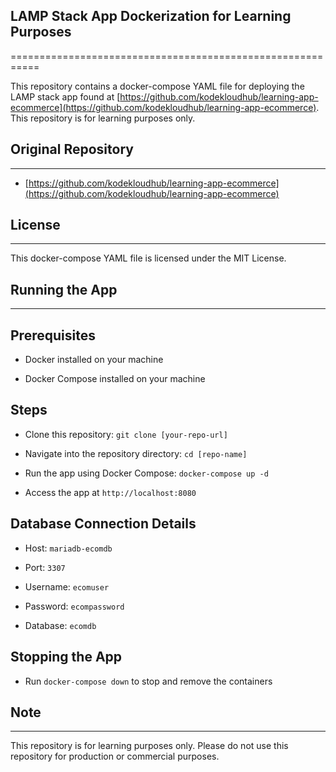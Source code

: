 
## LAMP Stack App Dockerization for Learning Purposes

===========================================================

This repository contains a docker-compose YAML file for deploying the LAMP stack app found at [https://github.com/kodekloudhub/learning-app-ecommerce](https://github.com/kodekloudhub/learning-app-ecommerce). This repository is for learning purposes only.

## Original Repository

------------------------

-   [https://github.com/kodekloudhub/learning-app-ecommerce](https://github.com/kodekloudhub/learning-app-ecommerce)
    

## License

-------

This docker-compose YAML file is licensed under the MIT License.

## Running the App

-------------------

## Prerequisites

-   Docker installed on your machine
    

-   Docker Compose installed on your machine
    

## Steps

-   Clone this repository: `git clone [your-repo-url]`
    

-   Navigate into the repository directory: `cd [repo-name]`
    

-   Run the app using Docker Compose: `docker-compose up -d`
    

-   Access the app at `http://localhost:8080`
    

## Database Connection Details

-   Host: `mariadb-ecomdb`
    

-   Port: `3307`
    

-   Username: `ecomuser`
    

-   Password: `ecompassword`
    

-   Database: `ecomdb`
    

## Stopping the App

-   Run `docker-compose down` to stop and remove the containers
    

## Note

----

This repository is for learning purposes only. Please do not use this repository for production or commercial purposes.
